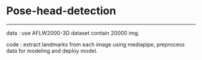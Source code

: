 # Pose-head-detection
------------
data : use AFLW2000-3D dataset contain 20000 img.

code : extract landmarks from each image using mediapipe, preprocess data for modeling and deploy model.
